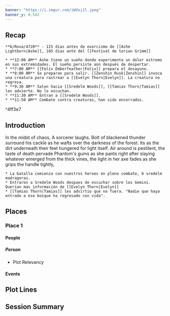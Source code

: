 ```yaml
---
banner: "https://i.imgur.com/iWXoj1l.jpeg"
banner_y: 0.542
---
```

## Recap

```ad-ad-qr
**6/Rova/4720** - 115 dias antes de exorcismo de [[Ashe Lightborn|Ashe]], 105 dias ante del [[Festival de torian Grimm]] 

* **12:00 AM** Ashe tiene un sueño donde experimenta un dolor extremo en sus extremidades. El sueño persiste aún después de despertar.
* **7:00 AM** [[Felix Emberfeather|Felix]] prepara el desayuno.
* **8:00 AM** Se preparan para salir. [[Zenshin Rusk|Zenshin]] invoca una creatura para rastrear a [[Evelyn Thorn|Evelyn]]. La creatura no regresa. 
* **9:30 AM** Salen hacia [[Sredelm Woods]], [[Tamias Thorn|Tamias]] les advierte. No lo escuchan.
* **11:30 AM** Entran a [[Sredelm Woods]].
* **11:50 AM** Combate contra creaturas, han sido encerrados.

```

^4ff3e7

## Introduction

In the midst of chaos, A sorcerer laughs. Bolt of blackened thunder surround his cackle as he wafts over the darkness of the forest. Its as the dirt underneath their feet hungered for light itself. Air around is pestilent, the taste of death pervade Phantom's gums as she pants right after slaying whatever emerged from the thick vines, the light in her axe fades as she grips the handle tightly, 

```ad-go
* La batalla comienza con nuestros heroes en pleno combate, 6 sredelm madragoras.
* Entraron a Sredelm Woods despues de escuchar sobre los Gemini. Querían mas información de [[Evelyn Thorn|Evelyn]] 
* [[Tamias Thorn|Tamias]] les advirtio que no fuera. "Nadie que haya entrado a ese bosque ha regresado con vida".
```

## Places

### Place 1
#### People 
##### Person
 * Plot Relevancy
#### Events




## Plot Lines


## Session Summary